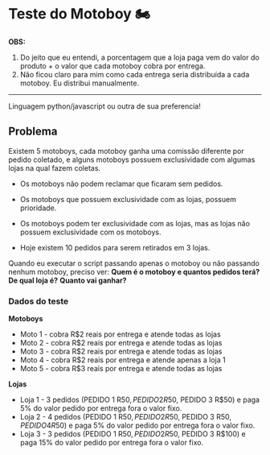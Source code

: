 # Teste do Motoboy :motorcycle:
**OBS:** 

1. Do jeito que eu entendi, a porcentagem que a loja paga vem do valor do produto + o valor que cada motoboy cobra por entrega.
2. Não ficou claro para mim como cada entrega seria distribuída a cada motoboy. Eu distribui manualmente.

***

Linguagem python/javascript ou outra de sua preferencia!

## Problema
Existem 5 motoboys, cada motoboy ganha uma comissão diferente por pedido coletado, e alguns motoboys possuem exclusividade com algumas lojas na qual fazem coletas.

- Os motoboys não podem reclamar que ficaram sem pedidos.

- Os motoboys que possuem exclusividade com as lojas, possuem prioridade.

- Os motoboys podem ter exclusividade com as lojas, mas as lojas não possuem exclusividade com os motoboys.

- Hoje existem 10 pedidos para serem retirados em 3 lojas.

Quando eu executar o script passando apenas o motoboy ou não passando nenhum motoboy, preciso ver:
**Quem é o motoboy e quantos pedidos terá?**
**De qual loja é?**
**Quanto vai ganhar?**

### Dados do teste

**Motoboys**

- Moto 1 - cobra R$2 reais por entrega e atende todas as lojas
- Moto 2 - cobra R$2 reais por entrega e atende todas as lojas
- Moto 3 - cobra R$2 reais por entrega e atende todas as lojas
- Moto 4 - cobra R$2 reais por entrega e atende apenas a loja 1
- Moto 5 - cobra R$3 reais por entrega e atende todas as lojas

**Lojas**

- Loja 1 - 3 pedidos (PEDIDO 1 R$50, PEDIDO 2 R$50, PEDIDO 3 R$50) e paga 5% do valor pedido por entrega fora o valor fixo.
- Loja 2 - 4 pedidos (PEDIDO 1 R$50, PEDIDO 2 R$50, PEDIDO 3 R$50, PEDIDO 4 R$50) e paga 5% do valor pedido por entrega fora o valor fixo.
- Loja 3 - 3 pedidos (PEDIDO 1 R$50, PEDIDO 2 R$50, PEDIDO 3 R$100) e paga 15% do valor pedido por entrega fora o valor fixo.

